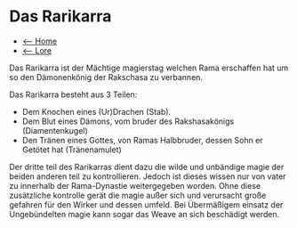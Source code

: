 # Das Rarikarra

- [<-- Home](../index.md)
- [<-- Lore](index.md)


Das Rarikarra ist der Mächtige magierstag welchen Rama erschaffen hat um so den Dämonenkönig der Rakschasa zu verbannen.

Das Rarikarra besteht aus 3 Teilen:
- Dem Knochen eines (Ur)Drachen (Stab).
- Dem Blut eines Dämons, vom bruder des Rakshasakönigs (Diamentenkugel)
- Den Tränen eines Gottes, von Ramas Halbbruder, dessen Sohn er Getötet hat (Tränenamulet)

Der dritte teil des Rarikarras dient dazu die wilde und unbändige magie der beiden anderen teil zu kontrollieren.
Jedoch ist dieses wissen nur von vater zu innerhalb der Rama-Dynastie weitergegeben worden.
Ohne diese zusätzliche kontrolle gerät die magie außer sich und verursacht große gefahren für den Wirker und dessen umfeld.
Bei Übermäßigem einsatz der Ungebündelten magie kann sogar das Weave an sich beschädigt werden.


